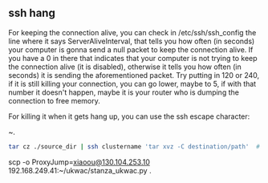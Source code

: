 ## ssh hang

For keeping the connection alive, you can check in /etc/ssh/ssh_config the line where it says ServerAliveInterval, that tells you how often (in seconds) your computer is gonna send a null packet to keep the connection alive. If you have a 0 in there that indicates that your computer is not trying to keep the connection alive (it is disabled), otherwise it tells you how often (in seconds) it is sending the aforementioned packet. Try putting in 120 or 240, if it is still killing your connection, you can go lower, maybe to 5, if with that number it doesn't happen, maybe it is your router who is dumping the connection to free memory.

For killing it when it gets hang up, you can use the ssh escape character:

~.

```bash
tar cz ./source_dir | ssh clustername 'tar xvz -C destination/path'  # copy large files
```

scp -o ProxyJump=xiaoou@130.104.253.10 192.168.249.41:~/ukwac/stanza_ukwac.py .